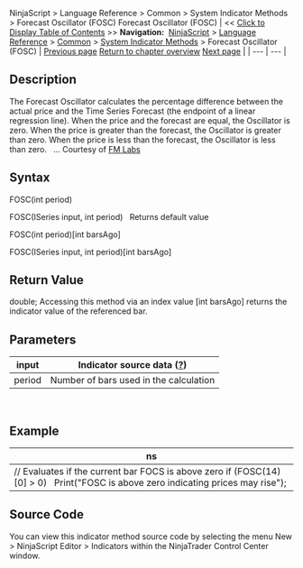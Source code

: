 ﻿
NinjaScript > Language Reference > Common > System Indicator Methods > Forecast Oscillator (FOSC)
Forecast Oscillator (FOSC)
| << [Click to Display Table of Contents](forecast_oscillator_fosc.md) >> **Navigation:**     [NinjaScript](ninjascript-1.md) > [Language Reference](language_reference_wip-1.md) > [Common](common-1.md) > [System Indicator Methods](indicators-1.md) > Forecast Oscillator (FOSC) | [Previous page](fisher_transform-1.md) [Return to chapter overview](indicators-1.md) [Next page](keltner_channel-1.md) |
| --- | --- |
## Description
The Forecast Oscillator calculates the percentage difference between the actual price and the Time Series Forecast (the endpoint of a linear regression line). When the price and the forecast are equal, the Oscillator is zero. When the price is greater than the forecast, the Oscillator is greater than zero. When the price is less than the forecast, the Oscillator is less than zero.
 
... Courtesy of [FM Labs](http://www.fmlabs.com/reference/default.htm?url=ForecastOscillator.md)

## Syntax
FOSC(int period)  

FOSC(ISeries<double> input, int period)
 
Returns default value  

FOSC(int period)[int barsAgo]  

FOSC(ISeries<double> input, int period)[int barsAgo]

## Return Value
double; Accessing this method via an index value [int barsAgo] returns the indicator value of the referenced bar.

## Parameters
| input | Indicator source data ([?](valid_input_data_for_indicator-1.md)) |
| --- | --- |
| period | Number of bars used in the calculation |
 
## 
## Example
| ns |
| --- |
| // Evaluates if the current bar FOCS is above zero if (FOSC(14)[0] > 0)    Print("FOSC is above zero indicating prices may rise"); |

## Source Code
You can view this indicator method source code by selecting the menu New > NinjaScript Editor > Indicators within the NinjaTrader Control Center window.

